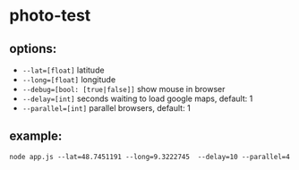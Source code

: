 # photo-test
## options:

* `--lat=[float]` latitude
* `--long=[float]` longitude
* `--debug=[bool: [true|false]]` show mouse in browser
* `--delay=[int]` seconds waiting to load google maps, default: 1
* `--parallel=[int]` parallel browsers, default: 1 


## example: 
`node app.js --lat=48.7451191 --long=9.3222745  --delay=10 --parallel=4`